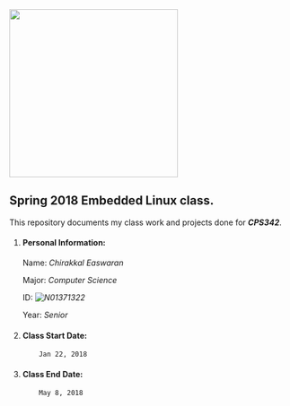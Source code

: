 
<img src="https://www.newpaltz.edu/media/identity/logos/newpaltzlogo.jpg" width=300>

## Spring 2018 Embedded Linux class.


This repository documents my class work and projects done for **_CPS342_**.

1. #### Personal Information:

   Name: *Chirakkal Easwaran*
   
   Major: *Computer Science*
   
   ID: *![N01371322]("https://github.com/N01371322/ELSpring2018")*
   
   Year: *Senior*

2. #### Class Start Date:    
           Jan 22, 2018

3. #### Class End Date:    
           May 8, 2018



